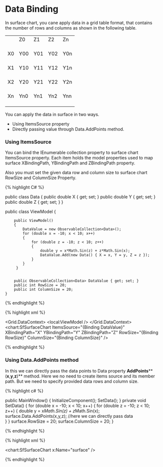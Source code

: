 ﻿# Data Binding 

In surface chart, you cane apply data in a grid table format, that contains the number of rows and columns as shown in the following table. 

<table>
<tr>
<td>
<br/><br/></td><td>
Z0<br/><br/></td><td>
Z1<br/><br/></td><td>
Z2<br/><br/></td><td>
Zn<br/><br/></td></tr>
<tr>
<td>
X0<br/><br/></td><td>
Y00<br/><br/></td><td>
Y01<br/><br/></td><td>
Y02<br/><br/></td><td>
Y0n<br/><br/></td></tr>
<tr>
<td>
X1<br/><br/></td><td>
Y10<br/><br/></td><td>
Y11<br/><br/></td><td>
Y12<br/><br/></td><td>
Y1n<br/><br/></td></tr>
<tr>
<td>
X2<br/><br/></td><td>
Y20<br/><br/></td><td>
Y21<br/><br/></td><td>
Y22<br/><br/></td><td>
Y2n<br/><br/></td></tr>
<tr>
<td>
Xn<br/><br/></td><td>
Yn0<br/><br/></td><td>
Yn1<br/><br/></td><td>
Yn2<br/><br/></td><td>
Ynn<br/><br/></td></tr>
</table>
You can apply the data in surface in two ways. 

* Using ItemsSource property 
* Directly passing value through Data.AddPoints method.

### Using ItemsSource

You can bind the IEnumerable collection property to surface chart ItemsSource property. Each item holds the model properties used to map surface XBindingPath, YBindingPath and ZBindingPath property. 

Also you must set the given data row and column size to surface chart RowSize and ColumnSize Property. 

{% highlight C# %}

public class Data
    {
        public double X { get; set; }
        public double Y { get; set; }
        public double Z { get; set; }
    }

public class ViewModel
    {
        
        public ViewModel()
        {
            DataValue = new ObservableCollection<Data>();
            for (double x = -10; x < 10; x++)
            {
                for (double z = -10; z < 10; z++)
                {
                    double y = x*Math.Sin(z) + z*Math.Sin(x);
                    DataValue.Add(new Data() { X = x, Y = y, Z = z });
                }
            } 
         }       
         

        public ObservableCollection<Data> DataValue { get; set; }
        public int RowSize = 20;
        public int ColumnSize = 20;
    }


{% endhighlight %}

{% highlight xml %}

<Grid.DataContext>
     <local:ViewModel />
</Grid.DataContext>
<chart:SfSurfaceChart  ItemsSource="{Binding DataValue}"   XBindingPath="X" YBindingPath="Y" ZBindingPath="Z" RowSize="{Binding RowSize}" ColumnSize="{Binding ColumnSize}" />

{% endhighlight %}

### Using Data.AddPoints method

In this we can directly pass the data points to Data property **AddPoints****(****x****,****y****,****z****)** method. Here we no need to create items source and its member path. But we need to specify provided data rows and column size. 

{% highlight c# %}

public MainWindow()
        {
            InitializeComponent();
            SetData();
         }
private void SetData()
     {
         for (double x = -10; x < 10; x++)
            {
                for (double z = -10; z < 10; z++)
                {
                    double y = x*Math.Sin(z) + z*Math.Sin(x);
                    surface.Data.AddPoints(x,y,z); //here we can directly pass data           
                 }
            } 
         surface.RowSize = 20;
         surface.ColumnSize = 20;
     }

{% endhighlight %}

{% highlight xml %}

<chart:SfSurfaceChart  x:Name="surface" />
	
{% endhighlight %}